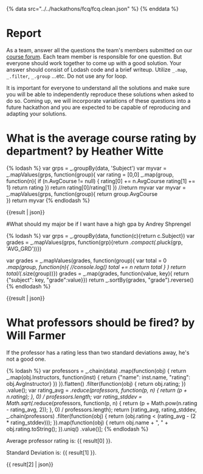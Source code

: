 {% data src="../../hackathons/fcq/fcq.clean.json" %}
{% enddata %}

# Report

As a team, answer all the questions the team's members submitted on our
[course forum](https://github.com/bigdatahci2015/forum/issues/14). Each
team member is responsible for one question. But everyone should work together
to come up with a good solution. Your answer should consist of Lodash code
and a brief writeup. Utilize `_.map`, `_.filter`, `_.group` ...etc. Do not
use any for loop.

It is important for everyone to understand all the solutions and make sure you
will be able to independently reproduce these solutions when asked to do so.
Coming up, we will incorporate variations of these questions into a future hackathon
 and you are expected to be capable of reproducing and adapting your solutions.

# What is the average course rating by department? by Heather Witte
{% lodash %}
var grps = _.groupBy(data, 'Subject')
var myvar =  _.mapValues(grps, function(group){
    var rating = [0,0]
    _.map(group, function(n){
    	if (n.AvgCourse != null) {
    	rating[0] += n.AvgCourse
    	rating[1] += 1}
    return rating
    })
    return rating[0]/rating[1]
})
//return myvar
var myvar = _.mapValues(grps, function(group){
	return group.AvgCourse	
})
return myvar
{% endlodash %}

{{result | json}}


#What should my major be if I want have a high gpa by Andrey Shprengel

{% lodash %}
var grps = _.groupBy(data, function(c){return c.Subject})
var grades = _.mapValues(grps, function(grp){return _.compact(_.pluck(grp, 'AVG_GRD'))})

var grades = _.mapValues(grades, function(group){
	var total = 0
	_.map(group, function(n){
			//console.log()
			total += n
			return total
				}
				)
				return total/(_.size(group))})
grades = _.map(grades, function(value, key){
	return {"subject": key, "grade":value}})
return _.sortBy(grades, "grade").reverse()
{% endlodash %}

{{result | json}}

# What professors should be fired? by Will Farmer

If the professor has a rating less than two standard deviations away, he's not
a good one.

{% lodash %}
var professors =  _.chain(data)
        .map(function(obj) {
            return _.map(obj.Instructors, function(inst) {
                return {"name": inst.name,
                        "rating": obj.AvgInstructor}
            })
        }).flatten()
        .filter(function(obj) {
            return obj.rating;
        })
        .value();
var rating_avg = _.reduce(professors, function(p, n) {
            return (p + n.rating);
        }, 0) / professors.length;
var rating_stddev = Math.sqrt(_.reduce(professors, function(p, n) {
            return (p + Math.pow(n.rating - rating_avg, 2));
        }, 0) / professors.length);
return [rating_avg, rating_stddev,
     _.chain(professors)
            .filter(function(obj) {
                return (obj.rating < (rating_avg - (2 * rating_stddev)));
            }).map(function(obj) {
                return obj.name + ", " + obj.rating.toString();
            }).uniq()
            .value()];
{% endlodash %}

Average professor rating is: {{ result[0] }}.

Standard Deviation is: {{ result[1] }}.

{{ result[2] | json}}
